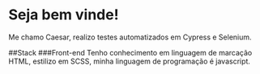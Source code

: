 # Seja bem vinde!

Me chamo Caesar, realizo testes automatizados em Cypress e Selenium.

##Stack
###Front-end
Tenho conhecimento em linguagem de marcação HTML, estilizo em SCSS, minha linguagem de programação é javascript.
